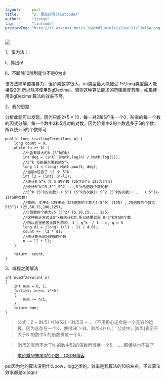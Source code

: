 ```yaml
---
layout:     post
title:      "2. 尾部的零(lintcode)"
author:     "jiange"
tag:        "lintcode"
previewImg: "http://t1.aixinxi.net/o_1c4chd7um1nla1s2uoe11iv11ml6a.png-w.jpg"
---
```


![](http://t1.aixinxi.net/o_1c4chiu4jqe71hon18oq1ainsema.png-w.jpg)

1、蛮力法：

Ⅰ、算出n!

Ⅱ、不断除10除到尾位不是0为止

该方法简单直接暴力，但阶乘数字很大，int类型最大能接受 15!,long类型最大能接受20!,所以除非使用BigDecimal，否则这种算法能求的范围极度有限。如果使用BigDecimal算法的效率不高。

2、我的思路

分析此题可以发现，因为只能2*5 = 10，每一对2和5产生一个0，阶乘的每一个数的因式分解，每一个数中2和5成对的对数。因为阶乘中2的个数远多于5的个数，所以统计5的个数即可

	public long trailingZeros(long n) {
        long count = 0;
        while (n >= 5) {
            //n含有最大的k (5^k的k)
            int deg = (int) (Math.log(n) / Math.log(5));
            //5^k 当前最大乘到的5^k
            long l1 = (long) Math.pow(5, deg);
            //当前n包含了 l2 个 5^k
            int l2 = (int) (n/l1);
            //统计0-5^k 含 5 的个数 (25含2个5 125含3个5)
            //统计5^k中5,5^1,5^2,...,5^k的倍数个数的和
            //5^0 (5^k的次数) + 5^1 (5^k的次数)+ 5^2 (5^k的次数)+ ... + 5^(k-1)(5的次数)
            //举例: 对于0-125来说 125倍数的个数为1(5^0) (125) , 25倍数的个数为5(5^1) (25,50,75,100,125),
            //5倍数的个数为25 (5^2) (5,10,15,...,125)
            //这种统计方式让5^k被统计k次,所以结果就是 0-5^k含5的个数
            //所以这里是等比数列的和  1 - q^k  / 1 - q, q = 5
            long d1 = (long) ((l1 - 1) / 4.0);
            count +=  l2 * d1;
			//统计剩余部分的5的个数
            n -= l2 * l1;
        }

        return  count;
    }


3、编程之美解法

	int numOfZero(int n)  
	{  
	    int num = 0, i;  
	    for(i=5; i<=n; i*=5)  
	    {  
	        num += n/i;  
	    }  
	    return num;  
	}  

> 公式：Z = [N/5] +[N/52] +[N/53] + …（不用担心这会是一个无穷的运算，因为总存在一个K，使得5K > N，[N/5K]=0。）
公式中，[N/5]表示不大于N 的数中5 的倍数贡献一个5，

> [N/52]表示不大于N 的数中52的倍数再贡献一个5，……那偶啥也不说了

> [求阶乘N!末尾0的个数 - CSDN博客](http://blog.csdn.net/luchenqun/article/details/6385111 "求阶乘N!末尾0的个数 - CSDN博客")

ps:因为他的算法没用什么pow，log之类的，效率是我算法的10倍左右，不过算法效率都是o(logn)
